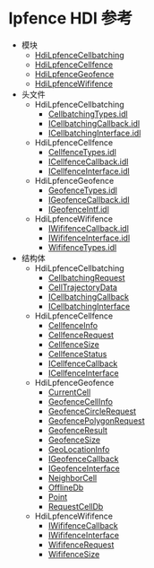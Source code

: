 # Ipfence HDI 参考

- 模块
    - [HdiLpfenceCellbatching](_hdi_lpfence_cellbatching.md)
    - [HdiLpfenceCellfence](_hdi_lpfence_cellfence.md)
    - [HdiLpfenceGeofence](_hdi_lpfence_geofence.md)
    - [HdiLpfenceWififence](_hdi_lpfence_wififence.md)
- 头文件
    - HdiLpfenceCellbatching
        - [CellbatchingTypes.idl](_cellbatching_types_8idl.md)
        - [ICellbatchingCallback.idl](_i_cellbatching_callback_8idl.md)
        - [ICellbatchingInterface.idl](_i_cellbatching_interface_8idl.md)
    - HdiLpfenceCellfence
        - [CellfenceTypes.idl](_cellfence_types_8idl.md)
        - [ICellfenceCallback.idl](_i_cellfence_callback_8idl.md)
        - [ICellfenceInterface.idl](_i_cellfence_interface_8idl.md)
    - HdiLpfenceGeofence
        - [GeofenceTypes.idl](lpfence_geofence_types_8idl.md)
        - [IGeofenceCallback.idl](lpfence_i_geofence_callback_8idl.md)
        - [IGeofenceIntf.idl](lpfence_i_geofence_intf_8idl.md)
    - HdiLpfenceWififence
        - [IWififenceCallback.idl](_i_wififence_callback_8idl.md)
        - [IWififenceInterface.idl](_i_wififence_interface_8idl.md)
        - [WififenceTypes.idl](_wififence_types_8idl.md)
- 结构体
    - HdiLpfenceCellbatching
        - [CellbatchingRequest](_cellbatching_request.md)
        - [CellTrajectoryData](_cell_trajectory_data.md)
        - [ICellbatchingCallback](interface_i_cellbatching_callback.md)
        - [ICellbatchingInterface](interface_i_cellbatching_interface.md)
    - HdiLpfenceCellfence
        - [CellfenceInfo](_cellfence_info.md)
        - [CellfenceRequest](_cellfence_request.md)
        - [CellfenceSize](_cellfence_size.md)
        - [CellfenceStatus](_cellfence_status.md)
        - [ICellfenceCallback](interface_i_cellfence_callback.md)
        - [ICellfenceInterface](interface_i_cellfence_interface.md)
    - HdiLpfenceGeofence
        - [CurrentCell](lpfence_current_cell.md)
        - [GeofenceCellInfo](lpfence_geofence_cell_info.md)
        - [GeofenceCircleRequest](lpfence_geofence_circle_request.md)
        - [GeofencePolygonRequest](lpfence_geofence_polygon_request.md)
        - [GeofenceResult](lpfence_geofence_result.md)
        - [GeofenceSize](lpfence_geofence_size.md)
        - [GeoLocationInfo](lpfence_geo_location_info.md)
        - [IGeofenceCallback](lpfence_interface_i_geofence_callback.md)
        - [IGeofenceInterface](lpfence_interface_i_geofence_interface.md)
        - [NeighborCell](lpfence_neighbor_cell.md)
        - [OfflineDb](lpfence_offline_db.md)
        - [Point](lpfence_point.md)
        - [RequestCellDb](lpfence_request_cell_db.md)
    - HdiLpfenceWififence
        - [IWififenceCallback](interface_i_wififence_callback.md)
        - [IWififenceInterface](interface_i_wififence_interface.md)
        - [WififenceRequest](_wififence_request.md)
        - [WififenceSize](_wififence_size.md)
